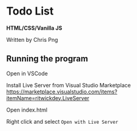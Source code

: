 # Todo List

**HTML/CSS/Vanilla JS**

Written by Chris Png

## Running the program

Open in VSCode

Install Live Server from Visual Studio Marketplace https://marketplace.visualstudio.com/items?itemName=ritwickdey.LiveServer

Open index.html

Right click and select `Open with Live Server`